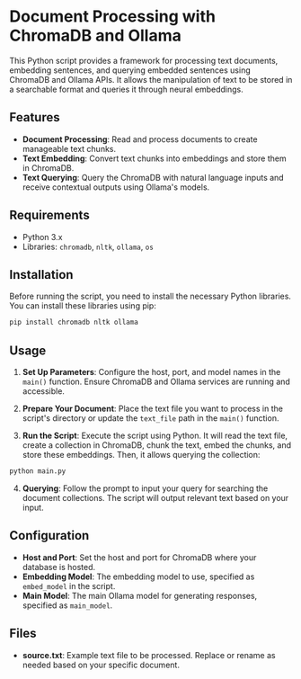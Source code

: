 # Document Processing with ChromaDB and Ollama

This Python script provides a framework for processing text documents, embedding sentences, and querying embedded sentences using ChromaDB and Ollama APIs. It allows the manipulation of text to be stored in a searchable format and queries it through neural embeddings.

## Features

- **Document Processing**: Read and process documents to create manageable text chunks.
- **Text Embedding**: Convert text chunks into embeddings and store them in ChromaDB.
- **Text Querying**: Query the ChromaDB with natural language inputs and receive contextual outputs using Ollama's models.

## Requirements

- Python 3.x
- Libraries: `chromadb`, `nltk`, `ollama`, `os`

## Installation

Before running the script, you need to install the necessary Python libraries. You can install these libraries using pip:

```bash
pip install chromadb nltk ollama
```

## Usage

1. **Set Up Parameters**: Configure the host, port, and model names in the `main()` function. Ensure ChromaDB and Ollama services are running and accessible.

2. **Prepare Your Document**: Place the text file you want to process in the script's directory or update the `text_file` path in the `main()` function.

3. **Run the Script**: Execute the script using Python. It will read the text file, create a collection in ChromaDB, chunk the text, embed the chunks, and store these embeddings. Then, it allows querying the collection:

```bash
python main.py
```

4. **Querying**: Follow the prompt to input your query for searching the document collections. The script will output relevant text based on your input.

## Configuration

- **Host and Port**: Set the host and port for ChromaDB where your database is hosted.
- **Embedding Model**: The embedding model to use, specified as `embed_model` in the script.
- **Main Model**: The main Ollama model for generating responses, specified as `main_model`.

## Files

- **source.txt**: Example text file to be processed. Replace or rename as needed based on your specific document.
